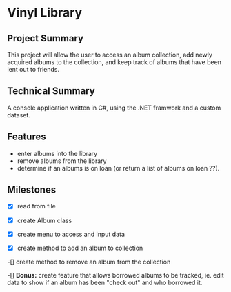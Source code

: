 ﻿

# Vinyl Library

## Project Summary
This project will allow the user to access an album collection, add newly acquired albums to the collection, and keep track of albums that have been lent out to friends.

## Technical Summary
A console application written in C#, using the .NET framwork and a custom dataset.

## Features
* enter albums into the library
* remove albums from the library
* determine if an albums is on loan (or return a list of albums on loan ??).

## Milestones
-[X] read from file  

-[X] create Album class  

-[X] create menu to access and input data  

-[X] create method to add an album to collection

-[] create method to remove an album from the collection

-[] **Bonus:** create feature that allows borrowed albums to be tracked, ie. edit data to show if an album has been "check out" and who borrowed it.
